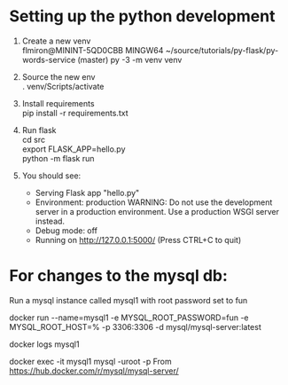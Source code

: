 # Setting up the python development
1. Create a new venv <br />
flmiron@MININT-5QD0CBB MINGW64 ~/source/tutorials/py-flask/py-words-service (master)
py -3 -m venv venv

2. Source the new env <br />
. venv/Scripts/activate <br />

3. Install requirements <br />
pip install -r requirements.txt <br />

4. Run flask <br />
cd src <br />
export FLASK_APP=hello.py <br />
python -m flask run <br />

5. You should see: <br />
    * Serving Flask app "hello.py"
    * Environment: production
   WARNING: Do not use the development server in a production environment.
   Use a production WSGI server instead.
    * Debug mode: off
    * Running on http://127.0.0.1:5000/ (Press CTRL+C to quit)

# For changes to the mysql db:
Run a mysql instance called mysql1 with root password set to fun <br />

docker run --name=mysql1  -e MYSQL_ROOT_PASSWORD=fun -e MYSQL_ROOT_HOST=% -p 3306:3306 -d mysql/mysql-server:latest

docker logs mysql1

docker exec -it mysql1 mysql -uroot -p
From <https://hub.docker.com/r/mysql/mysql-server/> 